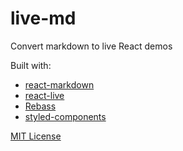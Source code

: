 
# live-md

Convert markdown to live React demos

Built with:
- [react-markdown][0]
- [react-live][1]
- [Rebass][2]
- [styled-components][3]


[MIT License](LICENSE.md)

[0]: https://github.com/rexxars/react-markdown
[1]: https://github.com/FormidableLabs/react-live
[2]: https://github.com/jxnblk/rebass
[3]: https://github.com/styled-components/styled-components
